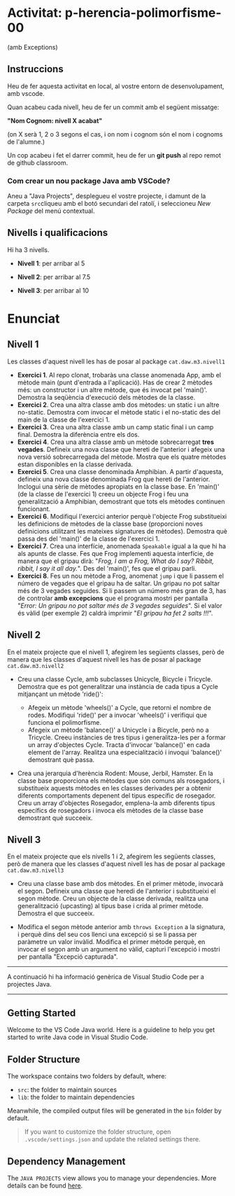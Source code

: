 # Activitat: p-herencia-polimorfisme-00

(amb Exceptions)

## Instruccions

Heu de fer aquesta activitat en local, al vostre entorn de desenvolupament, amb vscode.

Quan acabeu cada nivell, heu de fer un commit amb el següent missatge:

**"Nom Cognom: nivell X acabat"**

(on X serà 1, 2 o 3 segons el cas, i on nom i cognom són el nom i cognoms de l'alumne.)

Un cop acabeu i fet el darrer commit, heu de fer un **git push** al repo remot de github classroom.

### Com crear un nou package Java amb VSCode?

Aneu a "Java Projects", desplegueu el vostre projecte, i damunt de la carpeta ```src```cliqueu amb el botó secundari del ratolí, i seleccioneu _New Package_ del menú contextual.

## Nivells i qualificacions

Hi ha 3 nivells.

- **Nivell 1**: per arribar al 5

- **Nivell 2**: per arribar al 7.5

- **Nivell 3**: per arribar al 10


# Enunciat

## Nivell 1

Les classes d'aquest nivell les has de posar al package ```cat.daw.m3.nivell1```

- **Exercici 1**. Al repo clonat, trobaràs una classe anomenada App, amb el mètode main (punt d'entrada a l'aplicació). Has de crear 2 mètodes més: un constructor i un altre mètode, que és invocat pel 'main()'. Demostra la seqüència d'execució dels mètodes de la classe.
- **Exercici 2**. Crea una altra classe amb dos mètodes: un static i un altre no-static. Demostra com invocar el mètode static i el no-static des del main de la classe de l'exercici 1.
- **Exercici 3**. Crea una altra classe amb un camp static final i un camp final. Demostra la diferència entre els dos.
- **Exercici 4**. Crea una altra classe amb un mètode sobrecarregat **tres vegades**. Defineix una nova classe que hereti de l'anterior i afegeix una nova versió sobrecarregada del mètode. Mostra que els quatre mètodes estan disponibles en la classe derivada.
- **Exercici 5**. Crea una classe denominada Amphibian. A partir d'aquesta, defineix una nova classe denominada Frog que hereti de l'anterior. Inclogui una sèrie de mètodes apropiats en la classe base. En 'main()' (de la classe de l'exercici 1) creeu un objecte Frog i feu una generalització a Amphibian, demostrant que tots els mètodes continuen funcionant.
- **Exercici 6**. Modifiqui l'exercici anterior perquè l'objecte Frog substitueixi les definicions de mètodes de la classe base (proporcioni noves definicions utilitzant les mateixes signatures de mètodes). Demostra què passa des del 'main()' de la classe de l'exercici 1.
- **Exercici 7**. Crea una interfície, anomenada ```Speakable``` igual a la que hi ha als apunts de classe. Fes que Frog implementi aquesta interfície, de manera que el gripau dirà: "_Frog, I am a Frog, What do I say? Ribbit, ribbit, I say it all day._". Des del 'main()', fes que el gripau parli.
- **Exercici 8**. Fes un nou mètode a Frog, anomenat ```jump``` i que li passem el número de vegades que el gripau ha de saltar. Un gripau no pot saltar més de 3 vegades seguides. Si li passem un número més gran de 3, has de controlar **amb excepcions** que el programa mostri per pantalla "_Error: Un gripau no pot saltar més de 3 vegades seguides_". Si el valor és vàlid (per exemple 2) caldrà imprimir "_El gripau ha fet 2 salts !!!_".


## Nivell 2

En el mateix projecte que el nivell 1, afegirem les següents classes, però de manera que les classes d'aquest nivell les has de posar al package ```cat.daw.m3.nivell2```

- Creu una classe Cycle, amb subclasses Unicycle, Bicycle i Tricycle. Demostra que es pot generalitzar una instància de cada tipus a Cycle mitjançant un mètode 'ride()':
  * Afegeix un mètode 'wheels()' a Cycle, que retorni el nombre de rodes. Modifiqui 'ride()' per a invocar 'wheels()' i verifiqui que funciona el polimorfisme.
  * Afegeix un mètode 'balance()' a Unicycle i a Bicycle, però no a Tricycle. Creeu instàncies de tres tipus i generalitza-les per a formar un array d'objectes Cycle. Tracta d'invocar 'balance()' en cada element de l'array. Realitza una especialització i invoqui 'balance()' demostrant què passa.

- Crea una jerarquia d'herència Rodent: Mouse, Jerbil, Hamster. En la classe base proporciona els mètodes que són comuns als rosegadors, i substitueix aquests mètodes en les classes derivades per a obtenir diferents comportaments depenent del tipus específic de rosegador. Creu un array d'objectes Rosegador, emplena-la amb diferents tipus específics de rosegadors i invoca els mètodes de la classe base demostrant què succeeix.


## Nivell 3

En el mateix projecte que els nivells 1 i 2, afegirem les següents classes, però de manera que les classes d'aquest nivell les has de posar al package ```cat.daw.m3.nivell3```

- Creu una classe base amb dos mètodes. En el primer mètode, invocarà el segon. Defineix una classe que heredi de l'anterior i substitueixi el segon mètode. Creu un objecte de la classe derivada, realitza una generalització (upcasting) al tipus base i crida al primer mètode. Demostra el que succeeix.
  
- Modifica el segon mètode anterior amb ```throws Exception``` a la signatura, i perquè dins del seu cos llenci una excepció si se li passa per paràmetre un valor invàlid. Modifica el primer mètode perquè, en invocar el segon amb un argument no vàlid, capturi l'excepció i mostri per pantalla "Excepció capturada".


***
A continuació hi ha informació genèrica de Visual Studio Code per a projectes Java.
*** 

## Getting Started

Welcome to the VS Code Java world. Here is a guideline to help you get started to write Java code in Visual Studio Code.

## Folder Structure

The workspace contains two folders by default, where:

- `src`: the folder to maintain sources
- `lib`: the folder to maintain dependencies

Meanwhile, the compiled output files will be generated in the `bin` folder by default.

> If you want to customize the folder structure, open `.vscode/settings.json` and update the related settings there.

## Dependency Management

The `JAVA PROJECTS` view allows you to manage your dependencies. More details can be found [here](https://github.com/microsoft/vscode-java-dependency#manage-dependencies).
